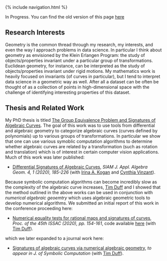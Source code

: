 {% include navigation.html %}

In Progress. You can find the old version of this page [here](https://mgruddy.wixsite.com/home/research)

## Research Interests

Geometry is the common thread through my research, my interests, and even the way I approach problems in data science. In particular I think about geometry as envisioned by the Klein Erlangen Program: the study of objects/properties invariant under a particular group of transformations. Euclidean geometry, for instance, can be interpreted as the study of objects/properties invariant under rigid motions. My mathematics work is heavily focused on invariants (of curves in particular), but I tend to interpret data science in a geometric way as well. After all a dataset can be often be thought of as a collection of points in high-dimensional space with the challenge of identifying interesting properties of this dataset.

## Thesis and Related Work

My PhD thesis is titled [The Group Equivalence Problem and Signatures of Algebraic Curves](https://repository.lib.ncsu.edu/handle/1840.20/36673). The goal of this work was to use tools from differential and algebraic geometry to categorize algebraic curves (curves defined by polynomials) up to various groups of transformations. In particular we show that one can use various symoblic computation algorithms to determine whether algebraic curves are related by a transformation (such as rotation and translation) which is of interest in certain computer vision applications. Much of this work was later published:

* [Differential Signatures of Algebraic Curves](https://epubs.siam.org/doi/10.1137/19M1242859), *SIAM J. Appl. Algebra Geom. 4, 1 (2020), 185-226* (with [Irina A. Kogan](https://iakogan.math.ncsu.edu/) and [Cynthia Vinzant](http://sites.math.washington.edu/~vinzant/)).

Because symbolic computation algorithms can become incredibly slow as the complexity of the algebraic curve increases, [Tim Duff](https://timduff35.github.io/timduff35/) and I showed that the method outlined in the above works can be used in conjunction with *numerical algebraic geoemtry* which uses algebraic geometric tools to develop numerical algorithms. We submitted an initial report of this work in the conference proceeding here:

* [Numerical equality tests for rational maps and signatures of curves](https://dl.acm.org/doi/10.1145/3373207.3404050), *Proc. of the 45th ISSAC (2020), pp. 154-161*, code available [here](https://github.com/timduff35/NumericalSignatures) (with [Tim Duff](https://timduff35.github.io/timduff35/)).

which we later expanded to a journal work here:

* [Signatures of algebraic curves via numerical algebraic geometry](https://arxiv.org/pdf/2005.04783.pdf), *to appear in J. of Symbolic Computation* (with [Tim Duff](https://timduff35.github.io/timduff35/)).